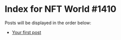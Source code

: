 # Index for NFT World #1410
Posts will be displayed in the order below:

- [Your first post](./001-first.md)

